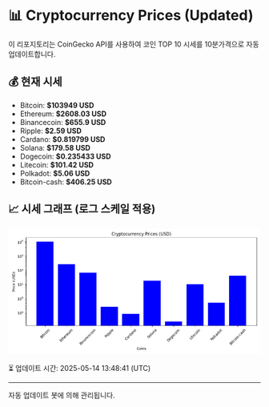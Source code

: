
# 📊 Cryptocurrency Prices (Updated)

이 리포지토리는 CoinGecko API를 사용하여 코인 TOP 10 시세를 10분가격으로 자동 업데이트합니다.

## 💰 현재 시세
- Bitcoin: **$103949 USD**
- Ethereum: **$2608.03 USD**
- Binancecoin: **$655.9 USD**
- Ripple: **$2.59 USD**
- Cardano: **$0.819799 USD**
- Solana: **$179.58 USD**
- Dogecoin: **$0.235433 USD**
- Litecoin: **$101.42 USD**
- Polkadot: **$5.06 USD**
- Bitcoin-cash: **$406.25 USD**

## 📈 시세 그래프 (로그 스케일 적용)
![Crypto Prices](crypto_prices.png)

⏳ 업데이트 시간: 2025-05-14 13:48:41 (UTC)

---
자동 업데이트 봇에 의해 관리됩니다.

